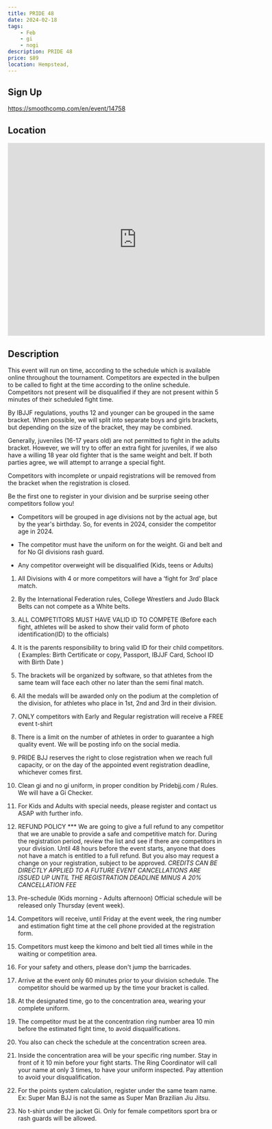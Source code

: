 ```yaml
---
title: PRIDE 48
date: 2024-02-18
tags:
    - Feb
    - gi 
    - nogi 
description: PRIDE 48
price: $89
location: Hempstead,
---
```

## Sign Up
https://smoothcomp.com/en/event/14758

## Location
<iframe src="https://www.google.com/maps/embed?pb=!1m18!1m12!1m3!1d12345.6789!2d-73.5986227!3d40.7184247!2m3!1f0!2f0!3f0!3m2!1i1024!2i768!4f13.1!3m3!1m2!1s0x0%3A0x0!2z40.7184247!5e0!3m2!1sen!2sus!4v1234567890" width="600" height="450" style="border:0;" allowfullscreen="" loading="lazy"></iframe>

## Description
This event will run on time, according to the schedule which is
available online throughout the tournament. Competitors are expected in
the bullpen to be called to fight at the time according to the online
schedule. Competitors not present will be disqualified if they are not
present within 5 minutes of their scheduled fight time.


By IBJJF regulations, youths 12 and younger can be grouped in the same
bracket. When possible, we will split into separate boys and girls
brackets, but depending on the size of the bracket, they may be
combined.


Generally, juveniles (16-17 years old) are not permitted to fight in the
adults bracket. However, we will try to offer an extra fight for
juveniles, if we also have a willing 18 year old fighter that is the
same weight and belt. If both parties agree, we will attempt to arrange a
special fight.


Competitors with incomplete or unpaid registrations will be removed from the bracket when the registration is closed.


Be the first one to register in your division and be surprise seeing other competitors follow you! 


- Competitors will be grouped in age divisions not by the
actual age, but by the year's birthday. So, for events in 2024, consider the competitor
age in 2024.


- The competitor must have the uniform on for the weight. Gi and
belt and for No GI divisions rash guard.


- Any competitor overweight will be disqualified (Kids, teens
or Adults)


1. All Divisions with 4 or more competitors will have a ‘fight for 3rd’ place match.


2. By the International Federation rules, College Wrestlers and Judo Black Belts can not compete as a White belts.


3. ALL COMPETITORS MUST HAVE VALID ID TO COMPETE (Before each fight,
athletes will be asked to show their valid form of photo
identification(ID) to the officials)


4. It is the parents responsibility to bring valid ID for their child competitors.
( Examples: Birth Certificate or copy, Passport, IBJJF Card, School ID with Birth Date )


5. The brackets will be organized by software, so that athletes from
the same team will face each other no later than the semi final match.


6. All the medals will be awarded only on the podium at the
completion of the division, for athletes who place in 1st, 2nd and 3rd
in their division.


7. ONLY competitors with Early and Regular registration will receive a FREE event t-shirt


8. There is a limit on the number of athletes in order to guarantee a
high quality event. We will be posting info on the social media.


9. PRIDE BJJ reserves the right to close registration when we reach
full capacity, or on the day of the appointed event registration
deadline, whichever comes first.


10. Clean gi and no gi uniform, in proper condition by Pridebjj.com / Rules. We will have a Gi Checker.


11. For Kids and Adults with special needs, please register and contact us ASAP with further info.


12. REFUND POLICY ***
We are going to give a full refund to any competitor that we are unable
to provide a safe and competitive match for.
During the registration period, review the list and see if there are
competitors in your division.
Until 48 hours before the event starts, anyone that does not have a
match is entitled to a full refund.
But you also may request a change on your registration, subject to be
approved. *CREDITS CAN BE DIRECTLY APPLIED TO A FUTURE EVENT
*CANCELLATIONS ARE ISSUED UP UNTIL THE REGISTRATION DEADLINE MINUS A 20%
CANCELLATION FEE**


13. Pre-schedule (Kids morning - Adults afternoon) Official schedule will be released only Thursday (event week).


14. Competitors will receive, until Friday at the event week, the
ring number and estimation fight time at the cell phone provided at the
registration form.


15. Competitors must keep the kimono and belt tied all times while in the waiting or competition area.


16. For your safety and others, please don't jump the barricades.


17. Arrive at the event only 60 minutes prior to your division
schedule. The competitor should be warmed up by the time your bracket is
called.


18. At the designated time, go to the concentration area, wearing your complete uniform.


19. The competitor must be at the concentration ring number area 10
min before the estimated fight time, to avoid
disqualifications.


20. You also can check the schedule at the concentration screen area.


21. Inside the concentration area will be your specific ring number.
Stay in front of it 10 min before your fight starts. The Ring
Coordinator will call your name at only 3 times, to have your uniform
inspected. Pay attention to avoid your disqualification.


22. For the points system calculation, register under the same team
name. Ex: Super Man BJJ is not the same as Super Man Brazilian Jiu
Jitsu.


23. No t-shirt under the jacket Gi. Only for female competitors sport bra or rash guards will be allowed.